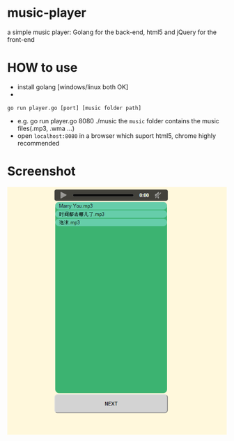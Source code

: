 music-player
============

a simple music player: Golang for the back-end, html5 and jQuery for the front-end 

HOW to use
============
* install golang    [windows/linux both OK]
* 
```shell
go run player.go [port] [music folder path]
```
  * e.g. go run player.go 8080 ./music       the `music` folder contains the music files(.mp3, .wma ...)
* open `localhost:8080` in a browser which suport html5, chrome highly recommended

Screenshot
============
![music_player](music.PNG)
